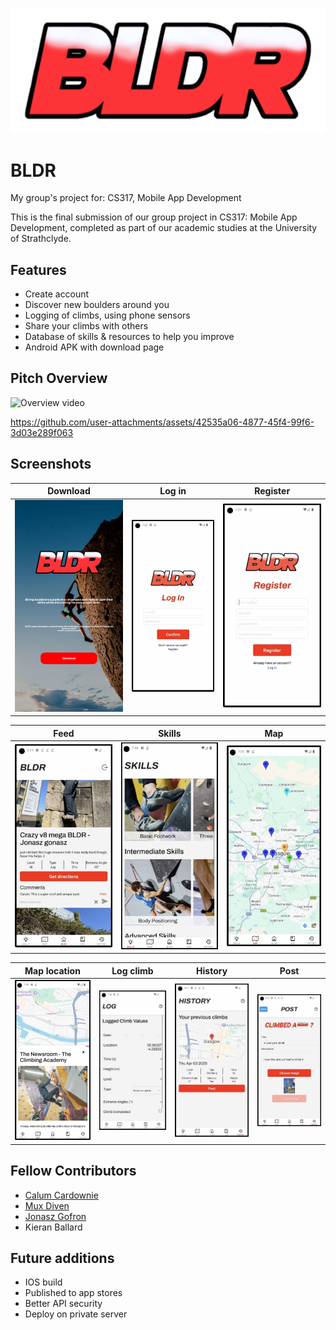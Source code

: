 ![BLDR image](./mobile/assets/images/logo.png)

# BLDR

My group's project for: CS317, Mobile App Development

This is the final submission of our group project in CS317: Mobile App Development, completed as part of our academic studies at the University of Strathclyde.

## Features

- Create account
- Discover new boulders around you
- Logging of climbs, using phone sensors
- Share your climbs with others
- Database of skills & resources to help you improve
- Android APK with download page

## Pitch Overview

![Overview video](https://github.com/user-attachments/assets/42535a06-4877-45f4-99f6-3d03e289f063)

https://github.com/user-attachments/assets/42535a06-4877-45f4-99f6-3d03e289f063




## Screenshots

| Download                                | Log in                        | Register                           |
| --------------------------------------- | ----------------------------- | ---------------------------------- |
| ![Download page](./assets/download.png) | ![Log in](./assets/login.png) | ![Register](./assets/register.png) |

| Feed                       | Skills                         | Map                      |
| -------------------------- | ------------------------------ | ------------------------ |
| ![Feed](./assets/feed.png) | ![Skills](./assets/skills.png) | ![Map](./assets/map.png) |

| Map location                               | Log climb                      | History                          | Post                       |
| ------------------------------------------ | ------------------------------ | -------------------------------- | -------------------------- |
| ![Map location](./assets/map_location.png) | ![Log](./assets/log_climb.png) | ![History](./assets/history.png) | ![Post](./assets/post.png) |

## Fellow Contributors

- [Calum Cardownie](https://github.com/calumvc)
- [Mux Diven](https://github.com/muxdiven)
- [Jonasz Gofron](https://github.com/JonaszG)
- Kieran Ballard

## Future additions

- IOS build
- Published to app stores
- Better API security
- Deploy on private server
